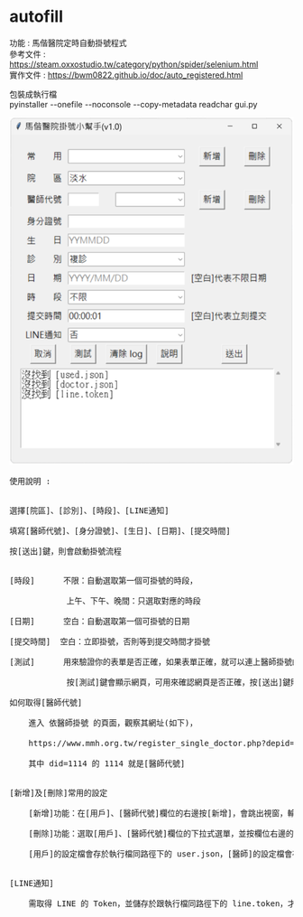 # autofill
功能 : 馬偕醫院定時自動掛號程式  
參考文件 : https://steam.oxxostudio.tw/category/python/spider/selenium.html  
實作文件 : https://bwm0822.github.io/doc/auto_registered.html

包裝成執行檔<br>
pyinstaller --onefile --noconsole --copy-metadata readchar gui.py<br>

![Logo](pic.png)

<pre>
使用說明 :<br>

選擇[院區]、[診別]、[時段]、[LINE通知]<br>
填寫[醫師代號]、[身分證號]、[生日]、[日期]、[提交時間]<br>
按[送出]鍵，則會啟動掛號流程<br>

[時段]      不限：自動選取第一個可掛號的時段，<br>
            上午、下午、晚間：只選取對應的時段<br>
[日期]      空白：自動選取第一個可掛號的日期<br>
[提交時間]  空白：立即掛號，否則等到提交時間才掛號<br>
[測試]      用來驗證你的表單是否正確，如果表單正確，就可以連上醫師掛號的頁面，但不會掛號，<br>
            按[測試]鍵會顯示網頁，可用來確認網頁是否正確，按[送出]鍵則不會顯示網頁，以加快執行速度及避免頁面被干擾

如何取得[醫師代號]<br>
    進入 依醫師掛號 的頁面，觀察其網址(如下)，<br>
    https://www.mmh.org.tw/register_single_doctor.php?depid=C7&did=1114&area=ts，<br>
    其中 did=1114 的 1114 就是[醫師代號]<br>

[新增]及[刪除]常用的設定<br>
    [新增]功能：在[用戶]、[醫師代號]欄位的右邊按[新增]，會跳出視窗，輸入設定，按[確定]就可以新增設定<br>
    [刪除]功能：選取[用戶]、[醫師代號]欄位的下拉式選單，並按欄位右邊的[刪除]鍵，即可[刪除]設定<br>
    [用戶]的設定檔會存於執行檔同路徑下的 user.json，[醫師]的設定檔會存於執行檔同路徑下 doctor.json<br>

[LINE通知] <br>
    需取得 LINE 的 Token，並儲存於跟執行檔同路徑下的 line.token，才能啟用<br>

</pre>
